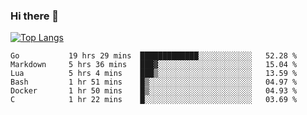 ### Hi there 👋

<!--
**3Xpl0it3r/3Xpl0it3r** is a ✨ _special_ ✨ repository because its `README.md` (this file) appears on your GitHub profile.

Here are some ideas to get you started:

- 🔭 I’m currently working on ...
- 🌱 I’m currently learning ...
- 👯 I’m looking to collaborate on ...
- 🤔 I’m looking for help with ...
- 💬 Ask me about ...
- 📫 How to reach me: ...
- 😄 Pronouns: ...
- ⚡ Fun fact: ...
-->


[![Top Langs](https://github-readme-stats.vercel.app/api/top-langs/?username=3Xpl0it3r&layout=compact)](https://github.com/3Xpl0it3r/3Xpl0it3r)

<!--START_SECTION:waka-->

```text
Go           19 hrs 29 mins  █████████████░░░░░░░░░░░░   52.28 %
Markdown     5 hrs 36 mins   ███▓░░░░░░░░░░░░░░░░░░░░░   15.04 %
Lua          5 hrs 4 mins    ███▒░░░░░░░░░░░░░░░░░░░░░   13.59 %
Bash         1 hr 51 mins    █▒░░░░░░░░░░░░░░░░░░░░░░░   04.97 %
Docker       1 hr 50 mins    █▒░░░░░░░░░░░░░░░░░░░░░░░   04.93 %
C            1 hr 22 mins    █░░░░░░░░░░░░░░░░░░░░░░░░   03.69 %
```

<!--END_SECTION:waka-->
